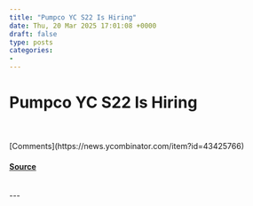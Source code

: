 ```yaml
---
title: "Pumpco YC S22 Is Hiring"
date: Thu, 20 Mar 2025 17:01:08 +0000
draft: false
type: posts
categories: 
- 
---
```

# Pumpco YC S22 Is Hiring

<br/>

<br/>
[Comments](https://news.ycombinator.com/item?id=43425766)

#### [Source](https://www.ycombinator.com/companies/pump-co/jobs/7kB7DNb-email-outreach-manager)

<br/>
---
